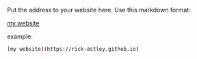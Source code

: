 Put the address to your website here. Use this markdown format:


[my website](https://mohamedebdalla.github.io)


example:
```bash
[my website](https://rick-astley.github.io)
```
